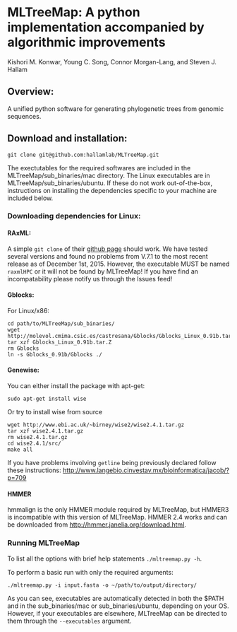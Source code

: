 # MLTreeMap: A python implementation accompanied by algorithmic improvements

Kishori M. Konwar, Young C. Song, Connor Morgan-Lang, and Steven J. Hallam

## Overview:

A unified python software for generating phylogenetic trees from genomic sequences. 

## Download and installation:

```
git clone git@github.com:hallamlab/MLTreeMap.git
```
The exectutables for the required softwares are included in the MLTreeMap/sub_binaries/mac directory.
The Linux executables are in MLTreeMap/sub_binaries/ubuntu. If these do not work out-of-the-box, instructions
on installing the dependencies specific to your machine are included below.
### Downloading dependencies for Linux:

#### RAxML:
A simple `git clone` of their [github page](https://github.com/stamatak/standard-RAxML) should work.
We have tested several versions and found no problems from V.7.1 to the most recent release as of 
December 1st, 2015. However, the executable MUST be named `raxmlHPC` or it will not be found by MLTreeMap!
If you have find an incompatability please notify us through the Issues feed!

#### Gblocks:
For Linux/x86:
```
cd path/to/MLTreeMap/sub_binaries/
wget http://molevol.cmima.csic.es/castresana/Gblocks/Gblocks_Linux_0.91b.tar.Z
tar xzf Gblocks_Linux_0.91b.tar.Z
rm Gblocks
ln -s Gblocks_0.91b/Gblocks ./
```

#### Genewise:
You can either install the package with apt-get:
```
sudo apt-get install wise
```
Or try to install wise from source
```
wget http://www.ebi.ac.uk/~birney/wise2/wise2.4.1.tar.gz
tar xzf wise2.4.1.tar.gz
rm wise2.4.1.tar.gz
cd wise2.4.1/src/
make all
```
If you have problems involving `getline` being previously declared follow these instructions:
http://www.langebio.cinvestav.mx/bioinformatica/jacob/?p=709

#### HMMER
hmmalign is the only HMMER module required by MLTreeMap, but HMMER3 is incompatible with this
version of MLTreeMap. HMMER 2.4 works and can be downloaded from
http://hmmer.janelia.org/download.html.

### Running MLTreeMap

To list all the options with brief help statements `./mltreemap.py -h`.

To perform a basic run with only the required arguments:
```
./mltreemap.py -i input.fasta -o ~/path/to/output/directory/
```
As you can see, executables are automatically detected in both the $PATH and in the
sub_binaries/mac or sub_binaries/ubuntu, depending on your OS. However, if your executables
are elsewhere, MLTreeMap can be directed to them through the `--executables` argument.
